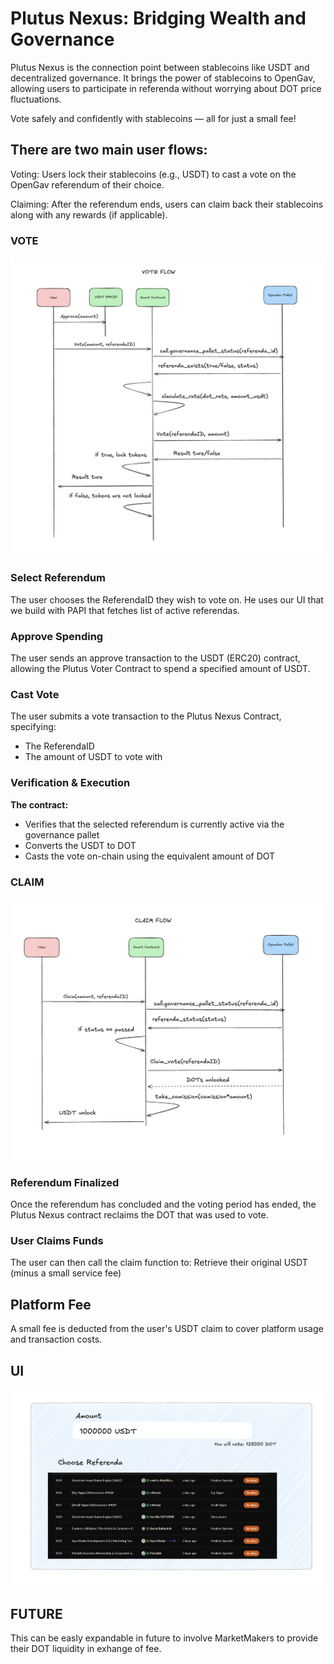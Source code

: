 # Plutus Nexus: Bridging Wealth and Governance

Plutus Nexus is the connection point between stablecoins like USDT and decentralized governance. It brings the power of stablecoins to OpenGav, allowing users to participate in referenda without worrying about DOT price fluctuations.

Vote safely and confidently with stablecoins — all for just a small fee!

## There are two main user flows:
Voting:
Users lock their stablecoins (e.g., USDT) to cast a vote on the OpenGav referendum of their choice.

Claiming:
After the referendum ends, users can claim back their stablecoins along with any rewards (if applicable).

### VOTE
![vote](/imgs/vote.png)
### Select Referendum
The user chooses the ReferendaID they wish to vote on. He uses our UI that we build with PAPI that fetches list of active referendas.

### Approve Spending
The user sends an approve transaction to the USDT (ERC20) contract, allowing the Plutus Voter Contract to spend a specified amount of USDT.

### Cast Vote
The user submits a vote transaction to the Plutus Nexus Contract, specifying:
- The ReferendaID
- The amount of USDT to vote with

### Verification & Execution
**The contract:**
- Verifies that the selected referendum is currently active via the governance pallet
- Converts the USDT to DOT
- Casts the vote on-chain using the equivalent amount of DOT



### CLAIM
![vote](/imgs/claim.png)

### Referendum Finalized
Once the referendum has concluded and the voting period has ended, the Plutus Nexus contract reclaims the DOT that was used to vote.

### User Claims Funds
The user can then call the claim function to:
Retrieve their original USDT (minus a small service fee)


## Platform Fee
A small fee is deducted from the user's USDT claim to cover platform usage and transaction costs.

## UI
![ui](/imgs/ui.png)


## FUTURE
This can be easly expandable in future to involve MarketMakers to provide their DOT liquidity in exhange of fee.
